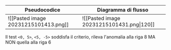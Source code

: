 
| Pseudocodice | Diagramma di flusso |
| ------------ | ------------------- |
| ![[Pasted image 20231215101413.png]]             |  ![[Pasted image 20231215101431.png\|120]]                |

Il test `<0, 5>`, `<5, -5>` soddisfa il criterio, rileva l'anomalia alla riga 8 MA NON quella alla riga 6